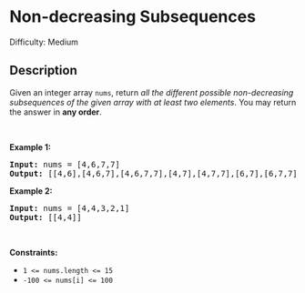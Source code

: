 # Non-decreasing Subsequences

Difficulty: Medium
## Description
<p>Given an integer array <code>nums</code>, return <em>all the different possible non-decreasing subsequences of the given array with at least two elements</em>. You may return the answer in <strong>any order</strong>.</p>
<p> </p>
<p><strong class="example">Example 1:</strong></p>
<pre><strong>Input:</strong> nums = [4,6,7,7]
<strong>Output:</strong> [[4,6],[4,6,7],[4,6,7,7],[4,7],[4,7,7],[6,7],[6,7,7],[7,7]]
</pre>
<p><strong class="example">Example 2:</strong></p>
<pre><strong>Input:</strong> nums = [4,4,3,2,1]
<strong>Output:</strong> [[4,4]]
</pre>
<p> </p>
<p><strong>Constraints:</strong></p>
<ul>
<li><code>1 &lt;= nums.length &lt;= 15</code></li>
<li><code>-100 &lt;= nums[i] &lt;= 100</code></li>
</ul>
